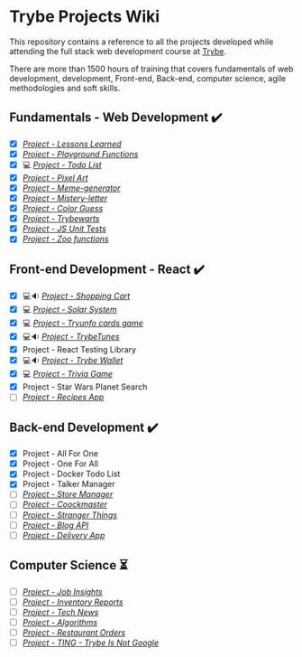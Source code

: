 # Trybe Projects Wiki

This repository contains a reference to all the projects developed while attending the full stack web development course at [Trybe](https://www.betrybe.com/).

There are more than 1500 hours of training that covers fundamentals of web development, development, Front-end, Back-end, computer science, agile methodologies and soft skills.


## Fundamentals - Web Development :heavy_check_mark:

- [x] _[Project - Lessons Learned](Modulo-1-Fundamentos/1-lessons-learned)_
- [x] _[Project - Playground Functions](Modulo-1-Fundamentos/2-playground-functions)_
- [x] :computer: _[Project - Todo List](https://github.com/RenatoDourad0/Project_ToDo_List_Trybe)_
- [x] _[Project - Pixel Art](Modulo-1-Fundamentos/3-pixels-art)_
- [x] _[Project - Meme-generator](Modulo-1-Fundamentos/5-meme-generator)_
- [x] _[Project - Mistery-letter](Modulo-1-Fundamentos/6-mistery-letter)_
- [x] _[Project - Color Guess](Modulo-1-Fundamentos/7-color-guess)_
- [x] _[Project - Trybewarts](Modulo-1-Fundamentos/8-trybeWarts)_
- [x] _[Project - JS Unit Tests](Modulo-1-Fundamentos/9-js-unit-tests-Jest)_
- [x] _[Project - Zoo functions](Modulo-1-Fundamentos/10-zoo-functions)_

## Front-end Development - React :heavy_check_mark:

- [x] :computer::sound: _[Project - Shopping Cart](https://github.com/RenatoDourad0/Project_Shopping_Cart_Trybe)_
- [x] :computer: _[Project - Solar System](https://github.com/RenatoDourad0/Project_Solar_System_Trybe)_ 
- [x] :computer: _[Project - Tryunfo cards game](https://github.com/RenatoDourad0/Project_Tryunfo_Trybe)_
- [x] :computer::sound: _[Project - TrybeTunes](https://github.com/RenatoDourad0/Project_TrybeTunes)_
- [x] Project - React Testing Library
- [x] :computer::sound: _[Project - Trybe Wallet](https://github.com/RenatoDourad0/Trybe_Wallet_Project)_
- [x] :computer: _[Project - Trivia Game](https://github.com/RenatoDourad0/Project_Trivia_Game)_
- [x] Project - Star Wars Planet Search
- [ ] _[Project - Recipes App]()_

## Back-end Development :heavy_check_mark:

- [x] Project - All For One
- [x] Project - One For All
- [x] Project - Docker Todo List
- [x] Project - Talker Manager
- [ ] _[Project - Store Manager]()_
- [ ] _[Project - Coockmaster]()_
- [ ] _[Project - Stranger Things]()_
- [ ] _[Project - Blog API]()_
- [ ] _[Project - Delivery App]()_

## Computer Science :hourglass_flowing_sand:

- [ ] _[Project - Job Insights]()_
- [ ] _[Project - Inventory Reports]()_
- [ ] _[Project - Tech News]()_
- [ ] _[Project - Algorithms]()_
- [ ] _[Project - Restaurant Orders]()_
- [ ] _[Project - TING - Trybe Is Not Google]()_
